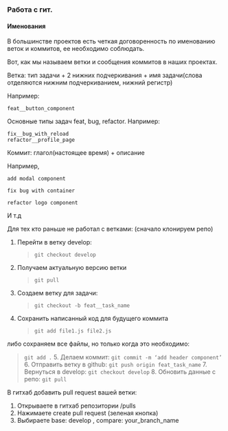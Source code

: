### Работа с гит.

#### Именования

В большинстве проектов есть четкая договоренность по именованию веток и коммитов, ее необходимо соблюдать.

Вот, как мы называем ветки и сообщения коммитов в наших проектах.

Ветка:
тип задачи + 2 нижних подчеркивания + имя задачи(слова отделяются нижним подчеркиванием, нижний регистр)

Например:

```
feat__button_component
```

Основные типы задач feat, bug, refactor.
Например:

```
fix__bug_with_reload
refactor__profile_page
```

Коммит:
глагол(настоящее время) + описание

Например,

```
add modal component

fix bug with container

refactor logo component
```

И т.д

Для тех кто раньше не работал с ветками:
(сначало клонируем репо)

1. Перейти в ветку develop:
   > `git checkout develop`
2. Получаем актуальную версию ветки
   > `git pull`
3. Создаем ветку для задачи:
   > `git checkout -b feat__task_name`
4. Сохранить написанный код для будущего коммита
   > `git add file1.js file2.js`

либо сохраняем все файлы, но только когда это необходимо:

> `git add .` 5. Делаем коммит:
> `git commit -m ‘add header component’` 6. Отправить ветку в github:
> `git push origin feat_task_name` 7. Вернуться в develop:
> `git checkout develop` 8. Обновить данные с репо:
> `git pull`

В гитхаб добавить pull request вашей ветки:

1. Открываете в гитхаб репозитории /pulls
2. Нажимаете create pull request (зеленая кнопка)
3. Выбираете base: develop , compare: your_branch_name
